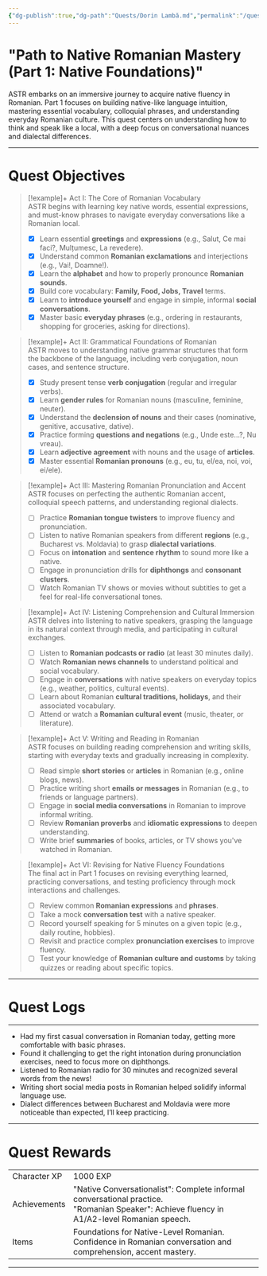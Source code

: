 ```yaml
---
{"dg-publish":true,"dg-path":"Quests/Dorin Lambă.md","permalink":"/quests/dorin-lamba/","tags":["Quests","Language","Romanian","Native Speaker"]}
---
```



# "Path to Native Romanian Mastery (Part 1: Native Foundations)"

ASTR embarks on an immersive journey to acquire native fluency in Romanian. Part 1 focuses on building native-like language intuition, mastering essential vocabulary, colloquial phrases, and understanding everyday Romanian culture. This quest centers on understanding how to think and speak like a local, with a deep focus on conversational nuances and dialectal differences.

---

# Quest Objectives

> [!example]+ Act I: The Core of Romanian Vocabulary  
>    ASTR begins with learning key native words, essential expressions, and must-know phrases to navigate everyday conversations like a Romanian local.  
>- [x] Learn essential **greetings** and **expressions** (e.g., Salut, Ce mai faci?, Mulțumesc, La revedere).  
>- [x] Understand common **Romanian exclamations** and interjections (e.g., Vai!, Doamne!).  
>- [x] Learn the **alphabet** and how to properly pronounce **Romanian sounds**.  
>- [x] Build core vocabulary: **Family, Food, Jobs, Travel** terms.  
>- [x] Learn to **introduce yourself** and engage in simple, informal **social conversations**.  
>- [x] Master basic **everyday phrases** (e.g., ordering in restaurants, shopping for groceries, asking for directions).  

> [!example]+ Act II: Grammatical Foundations of Romanian  
>    ASTR moves to understanding native grammar structures that form the backbone of the language, including verb conjugation, noun cases, and sentence structure.  
>- [x] Study present tense **verb conjugation** (regular and irregular verbs).  
>- [x] Learn **gender rules** for Romanian nouns (masculine, feminine, neuter).  
>- [x] Understand the **declension of nouns** and their cases (nominative, genitive, accusative, dative).  
>- [x] Practice forming **questions and negations** (e.g., Unde este...?, Nu vreau).  
>- [x] Learn **adjective agreement** with nouns and the usage of **articles**.  
>- [x] Master essential **Romanian pronouns** (e.g., eu, tu, el/ea, noi, voi, ei/ele).  

> [!example]+ Act III: Mastering Romanian Pronunciation and Accent  
>    ASTR focuses on perfecting the authentic Romanian accent, colloquial speech patterns, and understanding regional dialects.  
>- [ ] Practice **Romanian tongue twisters** to improve fluency and pronunciation.  
>- [ ] Listen to native Romanian speakers from different **regions** (e.g., Bucharest vs. Moldavia) to grasp **dialectal variations**.  
>- [ ] Focus on **intonation** and **sentence rhythm** to sound more like a native.  
>- [ ] Engage in pronunciation drills for **diphthongs** and **consonant clusters**.  
>- [ ] Watch Romanian TV shows or movies without subtitles to get a feel for real-life conversational tones.  

> [!example]+ Act IV: Listening Comprehension and Cultural Immersion  
>    ASTR delves into listening to native speakers, grasping the language in its natural context through media, and participating in cultural exchanges.  
>- [ ] Listen to **Romanian podcasts or radio** (at least 30 minutes daily).  
>- [ ] Watch **Romanian news channels** to understand political and social vocabulary.  
>- [ ] Engage in **conversations** with native speakers on everyday topics (e.g., weather, politics, cultural events).  
>- [ ] Learn about Romanian **cultural traditions, holidays**, and their associated vocabulary.  
>- [ ] Attend or watch a **Romanian cultural event** (music, theater, or literature).  

> [!example]+ Act V: Writing and Reading in Romanian  
>    ASTR focuses on building reading comprehension and writing skills, starting with everyday texts and gradually increasing in complexity.  
>- [ ] Read simple **short stories** or **articles** in Romanian (e.g., online blogs, news).  
>- [ ] Practice writing short **emails or messages** in Romanian (e.g., to friends or language partners).  
>- [ ] Engage in **social media conversations** in Romanian to improve informal writing.  
>- [ ] Review **Romanian proverbs** and **idiomatic expressions** to deepen understanding.  
>- [ ] Write brief **summaries** of books, articles, or TV shows you've watched in Romanian.  

> [!example]+ Act VI: Revising for Native Fluency Foundations  
>    The final act in Part 1 focuses on revising everything learned, practicing conversations, and testing proficiency through mock interactions and challenges.  
>- [ ] Review common **Romanian expressions** and **phrases**.  
>- [ ] Take a mock **conversation test** with a native speaker.  
>- [ ] Record yourself speaking for 5 minutes on a given topic (e.g., daily routine, hobbies).  
>- [ ] Revisit and practice complex **pronunciation exercises** to improve fluency.  
>- [ ] Test your knowledge of **Romanian culture and customs** by taking quizzes or reading about specific topics.  

---

# Quest Logs

---
- Had my first casual conversation in Romanian today, getting more comfortable with basic phrases.
- Found it challenging to get the right intonation during pronunciation exercises, need to focus more on diphthongs.
- Listened to Romanian radio for 30 minutes and recognized several words from the news!
- Writing short social media posts in Romanian helped solidify informal language use.
- Dialect differences between Bucharest and Moldavia were more noticeable than expected, I’ll keep practicing.

---

# Quest Rewards

|              |                                                                                                                     |     |
| ------------ | ------------------------------------------------------------------------------------------------------------------- | --- |
|  Character XP | 1000 EXP                                                                                                            |     |
| Achievements | "Native Conversationalist": Complete informal conversational practice.<br>"Romanian Speaker": Achieve fluency in A1/A2-level Romanian speech.  |     |
| Items        | Foundations for Native-Level Romanian. <br>Confidence in Romanian conversation and comprehension, accent mastery.  |     |

---